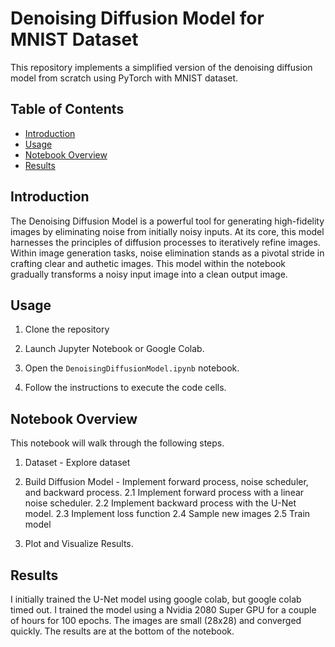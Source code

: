 # Denoising Diffusion Model for MNIST Dataset

This repository implements a simplified version of the denoising diffusion model from scratch using PyTorch with MNIST dataset.

## Table of Contents

- [Introduction](#introduction)
- [Usage](#usage)
- [Notebook Overview](#NotebookOverview)
- [Results](#results)

## Introduction

The Denoising Diffusion Model is a powerful tool for generating high-fidelity images by eliminating noise from initially noisy inputs. At its core, this model harnesses the principles of diffusion processes to iteratively refine images. Within image generation tasks, noise elimination stands as a pivotal stride in crafting clear and authetic images. This model within the notebook gradually transforms a noisy input image into a clean output image. 

## Usage

1. Clone the repository

2. Launch Jupyter Notebook or Google Colab.

3. Open the `DenoisingDiffusionModel.ipynb` notebook.

4. Follow the instructions to execute the code cells.

## Notebook Overview

This notebook will walk through the following steps.

1. Dataset - Explore dataset

2. Build Diffusion Model - Implement forward process, noise scheduler, and backward process. 
2.1 Implement forward process with a linear noise scheduler.
2.2 Implement backward process with the U-Net model.
2.3 Implement loss function
2.4 Sample new images
2.5 Train model

3. Plot and Visualize Results.

## Results

I initially trained the U-Net model using google colab, but google colab timed out. I trained the model using a Nvidia 2080 Super GPU for a couple of hours for 100 epochs. The images are small (28x28) and converged quickly. The results are at the bottom of the notebook.
